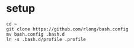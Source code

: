 
setup
=====

```
cd ~
git clone https://github.com/rlong/bash.config
mv bash.config .bash.d
ln -s .bash.d/profile .profile
```
